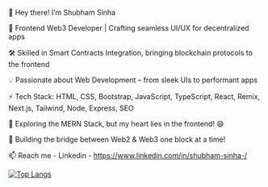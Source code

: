 👋 Hey there! I’m Shubham Sinha

🚀 Frontend Web3 Developer | Crafting seamless UI/UX for decentralized apps

🛠 Skilled in Smart Contracts Integration, bringing blockchain protocols to the frontend

💡 Passionate about Web Development – from sleek UIs to performant apps

⚡ Tech Stack: HTML, CSS, Bootstrap, JavaScript, TypeScript, React, Remix, Next.js, Tailwind, Node, Express, SEO

🌱 Exploring the MERN Stack, but my heart lies in the frontend! 😄

🔗 Building the bridge between Web2 & Web3 one block at a time!

📫 Reach me - Linkedin - https://www.linkedin.com/in/shubham-sinha-/ 

[![Top Langs](https://github-readme-stats.vercel.app/api/top-langs/?username=shubhxl&layout=compact)](https://github.com/shubhxl/github-readme-stats)


<!---
shubhxl/shubhxl is a ✨ special ✨ repository because its `README.md` (this file) appears on your GitHub profile.
You can click the Preview link to take a look at your changes.
--->



